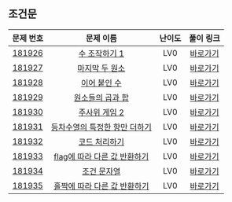 ## 조건문

|        문제 번호         |        문제 이름         |         난이도          |        풀이 링크         |          
| :-----: | :-----: | :-----: | :-----: |
| <a href="https://school.programmers.co.kr/learn/courses/30/lessons/181926" target="_blank">181926</a> | <a href="https://school.programmers.co.kr/learn/courses/30/lessons/181926" target="_blank">수 조작하기 1</a> | LV0 | <a href="./solution/181926.cpp">바로가기</a> |
| <a href="https://school.programmers.co.kr/learn/courses/30/lessons/181927" target="_blank">181927</a> | <a href="https://school.programmers.co.kr/learn/courses/30/lessons/181927" target="_blank">마지막 두 원소</a> | LV0 | <a href="./solution/181927.cpp">바로가기</a> |
| <a href="https://school.programmers.co.kr/learn/courses/30/lessons/181928" target="_blank">181928</a> | <a href="https://school.programmers.co.kr/learn/courses/30/lessons/181928" target="_blank">이어 붙인 수</a> | LV0 | <a href="./solution/181928.cpp">바로가기</a> |
| <a href="https://school.programmers.co.kr/learn/courses/30/lessons/181929" target="_blank">181929</a> | <a href="https://school.programmers.co.kr/learn/courses/30/lessons/181929" target="_blank">원소들의 곱과 합</a> | LV0 | <a href="./solution/181929.cpp">바로가기</a> |
| <a href="https://school.programmers.co.kr/learn/courses/30/lessons/181930" target="_blank">181930</a> | <a href="https://school.programmers.co.kr/learn/courses/30/lessons/181930" target="_blank">주사위 게임 2</a> | LV0 | <a href="./solution/181930.cpp">바로가기</a> |
| <a href="https://school.programmers.co.kr/learn/courses/30/lessons/181931" target="_blank">181931</a> | <a href="https://school.programmers.co.kr/learn/courses/30/lessons/181931" target="_blank">등차수열의 특정한 항만 더하기</a> | LV0 | <a href="./solution/181931.cpp">바로가기</a> |
| <a href="https://school.programmers.co.kr/learn/courses/30/lessons/181932" target="_blank">181932</a> | <a href="https://school.programmers.co.kr/learn/courses/30/lessons/181932" target="_blank">코드 처리하기</a> | LV0 | <a href="./solution/181932.cpp">바로가기</a> |
| <a href="https://school.programmers.co.kr/learn/courses/30/lessons/181933" target="_blank">181933</a> | <a href="https://school.programmers.co.kr/learn/courses/30/lessons/181933" target="_blank">flag에 따라 다른 값 반환하기</a> | LV0 | <a href="./solution/181933.cpp">바로가기</a> |
| <a href="https://school.programmers.co.kr/learn/courses/30/lessons/181934" target="_blank">181934</a> | <a href="https://school.programmers.co.kr/learn/courses/30/lessons/181934" target="_blank">조건 문자열</a> | LV0 | <a href="./solution/181934.cpp">바로가기</a> |
| <a href="https://school.programmers.co.kr/learn/courses/30/lessons/181935" target="_blank">181935</a> | <a href="https://school.programmers.co.kr/learn/courses/30/lessons/181935" target="_blank">홀짝에 따라 다른 값 반환하기</a> | LV0 | <a href="./solution/181935.cpp">바로가기</a> |
